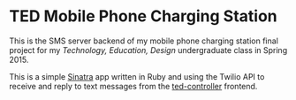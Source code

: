# TED Mobile Phone Charging Station

This is the SMS server backend of my mobile phone charging station final
project for my _Technology, Education, Design_ undergraduate class in Spring 2015.

This is a simple [Sinatra](http://sinatrarb.com/) app written in Ruby and
using the Twilio API to receive and reply to text messages from the
[ted-controller](https://github.com/rgardner/ted-controller) frontend.
